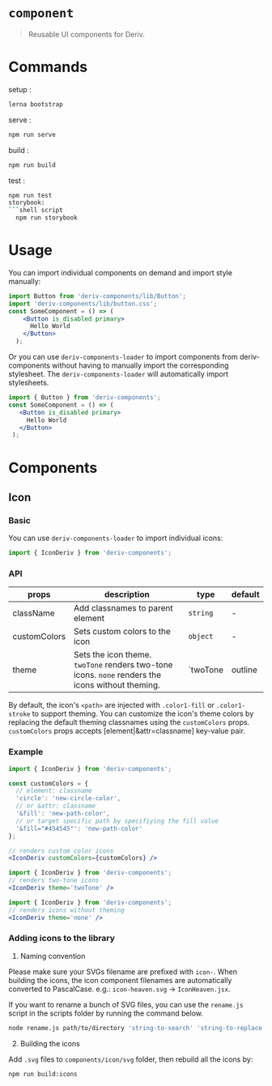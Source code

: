 # `component`
> Reusable UI components for Deriv.

# Commands
setup :
  ```sh 
  lerna bootstrap
  ```
serve : 
  ```sh 
  npm run serve
  ```
build : 
  ```sh 
  npm run build
  ```
test  :
  ```sh 
  npm run test
storybook: 
  ```shell script
    npm run storybook
  ```

# Usage
You can import individual components on demand and import style manually:
```jsx
import Button from 'deriv-components/lib/Button';
import 'deriv-components/lib/button.css';
const SomeComponent = () => (
    <Button is_disabled primary>
      Hello World
    </Button>
  );
```
 Or you can use `deriv-components-loader` to import components from deriv-components without having to manually import the corresponding stylesheet. The `deriv-components-loader` will automatically import stylesheets.

 ```jsx
import { Button } from 'deriv-components';
const SomeComponent = () => (
    <Button is_disabled primary>
      Hello World
    </Button>
  );
```
# Components
## Icon
### Basic
You can use `deriv-components-loader` to import individual icons:
```jsx
import { IconDeriv } from 'deriv-components';
```


### API

props         | description | type  | default
------------- |-------------| ----- | -------
className     | Add classnames to parent element | `string` | -
customColors  | Sets custom colors to the icon | `object` | -
theme         | Sets the icon theme. `twoTone` renders two-tone icons. `none` renders the icons without theming. |   `twoTone | outline | none` | `outline` 

By default, the icon's `<path>` are injected with `.color1-fill` or `.color1-stroke` to support theming. You can customize the icon's theme colors by replacing the default theming classnames using the `customColors` props. `customColors` props accepts [element|&attr=classname] key-value pair.

### Example
```jsx
import { IconDeriv } from 'deriv-components';

const customColors = {
  // element: classname
  'circle': 'new-circle-color',
  // or &attr: classname
  '&fill': 'new-path-color',
  // or target specific path by specifiying the fill value
  '&fill="#454545"': 'new-path-color'
};

// renders custom color icons
<IconDeriv customColors={customColors} />
```
```jsx
import { IconDeriv } from 'deriv-components';
// renders two-tone icons
<IconDeriv theme='twoTone' />
```
```jsx
import { IconDeriv } from 'deriv-components';
// renders icons without theming
<IconDeriv theme='none' />
```

### Adding icons to the library

1. Naming convention

Please make sure your SVGs filename are prefixed with `icon-`. When building the icons, the icon component filenames are automatically converted to PascalCase. e.g.: `icon-heaven.svg` -> `IconHeaven.jsx`.

If you want to rename a bunch of SVG files, you can use the `rename.js` script in the scripts folder by running the command below.
```sh
node rename.js path/to/directory 'string-to-search' 'string-to-replace'
```


2. Building the icons

Add `.svg` files to `components/icon/svg` folder, then rebuild all the icons by:
```sh
npm run build:icons
```
